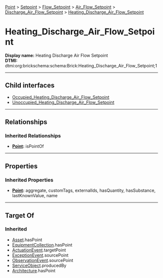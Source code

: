 [Point](../../../../../Point.md) > [Setpoint](../../../../Setpoint.md) > [Flow_Setpoint](../../../Flow_Setpoint.md) > [Air_Flow_Setpoint](../../Air_Flow_Setpoint.md) > [Discharge_Air_Flow_Setpoint](../Discharge_Air_Flow_Setpoint.md) > [Heating_Discharge_Air_Flow_Setpoint](#)
# Heating_Discharge_Air_Flow_Setpoint

**Display name:** Heating Discharge Air Flow Setpoint<br />
**DTMI:** dtmi:org:brickschema:schema:Brick:Heating_Discharge_Air_Flow_Setpoint;1

---

## Child interfaces
* [Occupied_Heating_Discharge_Air_Flow_Setpoint](../Occupied_Discharge_Air_Flow_Setpoint/Occupied_Heating_Discharge_Air_Flow_Setpoint.md)
* [Unoccupied_Heating_Discharge_Air_Flow_Setpoint](../Unoccupied_Discharge_Air_Flow_Setpoint/Unoccupied_Heating_Discharge_Air_Flow_Setpoint.md)

---

## Relationships
### Inherited Relationships
* **[Point](../../../../../Point.md):** isPointOf

---

## Properties
### Inherited Properties
* **[Point](../../../../../Point.md):** aggregate, customTags, externalIds, hasQuantity, hasSubstance, lastKnownValue, name

---

## Target Of
### Inherited
* [Asset](../../../../../../Asset/Asset.md).hasPoint
* [EquipmentCollection](../../../../../../Collection/AssetCollection/EquipmentCollection/EquipmentCollection.md).hasPoint
* [ActuationEvent](../../../../../../Event/PointEvent/ActuationEvent.md).targetPoint
* [ExceptionEvent](../../../../../../Event/PointEvent/ExceptionEvent.md).sourcePoint
* [ObservationEvent](../../../../../../Event/PointEvent/ObservationEvent.md).sourcePoint
* [ServiceObject](../../../../../../Information/ServiceObject/ServiceObject.md).producedBy
* [Architecture](../../../../../../Space/Architecture/Architecture.md).hasPoint
